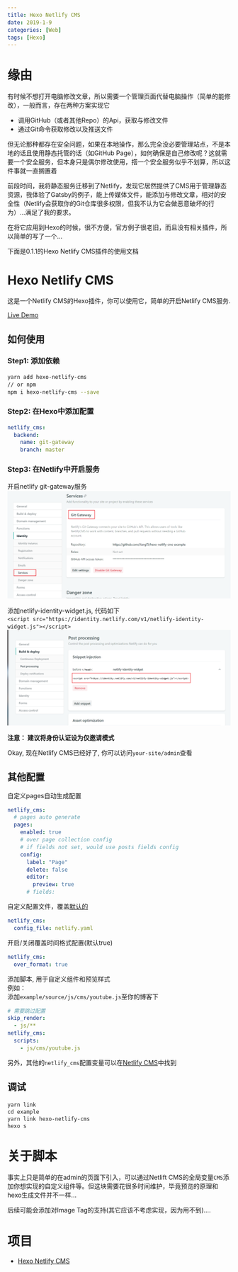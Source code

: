 ```yaml
---
title: Hexo Netlify CMS
date: 2019-1-9
categories: [Web]
tags: [Hexo]
---
```


# 缘由
有时候不想打开电脑修改文章，所以需要一个管理页面代替电脑操作（简单的能修改），一般而言，存在两种方案实现它
- 调用GitHub（或者其他Repo）的Api，获取与修改文件
- 通过Git命令获取修改以及推送文件

但无论那种都存在安全问题，如果在本地操作，那么完全没必要管理站点，不是本地的话且使用静态托管的话（如GitHub Page），如何确保是自己修改呢？这就需要一个安全服务，但本身只是偶尔修改使用，撘一个安全服务似乎不划算，所以这件事就一直搁置着  

前段时间，我将静态服务迁移到了Netlify，发现它居然提供了CMS用于管理静态资源，我体验了Gatsby的例子，能上传媒体文件，能添加与修改文章，相对的安全性（Netlify会获取你的Git仓库很多权限，但我不认为它会做恶意破坏的行为）...满足了我的要求。 

<!-- more -->

在将它应用到Hexo的时候，很不方便，官方例子很老旧，而且没有相关插件，所以简单的写了一个...

下面是0.1.1的Hexo Netlify CMS插件的使用文档

# Hexo Netlify CMS
  
这是一个Netlify CMS的Hexo插件，你可以使用它，简单的开启Netlify CMS服务.   

[Live Demo](https://github.com/JiangTJ/hexo-netlify-cms-example)

## 如何使用
### Step1: 添加依赖
```bash
yarn add hexo-netlify-cms
// or npm
npm i hexo-netlify-cms --save
```
### Step2: 在Hexo中添加配置
```yaml
netlify_cms:
  backend:
    name: git-gateway
    branch: master
```
### Step3: 在Netlify中开启服务

开启netlify git-gateway服务
![](https://raw.githubusercontent.com/JiangTJ/hexo-netlify-cms/master/imgs/git-gateway.png)  

添加netlify-identity-widget.js, 代码如下   
`<script src="https://identity.netlify.com/v1/netlify-identity-widget.js"></script>`  
![](https://raw.githubusercontent.com/JiangTJ/hexo-netlify-cms/master/imgs/snippet.png)

**注意： 建议将身份认证设为仅邀请模式**

Okay, 现在Netlify CMS已经好了, 你可以访问`your-site/admin`查看


## 其他配置
自定义pages自动生成配置
```yml
netlify_cms:
  # pages auto generate
  pages: 
    enabled: true
    # over page collection config
    # if fields not set, would use posts fields config
    config:
      label: "Page"
      delete: false
      editor:
        preview: true
      # fields: 
```

自定义配置文件，覆盖[默认的](https://raw.githubusercontent.com/JiangTJ/hexo-netlify-cms/master/admin/config.yml)
```yml
netlify_cms:
  config_file: netlify.yaml
```

开启/关闭覆盖时间格式配置(默认true)
```yml
netlify_cms:
  over_format: true
```

添加脚本, 用于自定义组件和预览样式   
例如：    
添加`example/source/js/cms/youtube.js`至你的博客下   
```yml
# 需要跳过配置
skip_render:
  - js/**
netlify_cms:
  scripts:
    - js/cms/youtube.js
```

另外，其他的`netlify_cms`配置变量可以在[Netlify CMS](https://www.netlifycms.org/docs/configuration-options/)中找到  

## 调试
```
yarn link
cd example
yarn link hexo-netlify-cms
hexo s
```

# 关于脚本
事实上只是简单的在admin的页面下引入，可以通过Netlift CMS的全局变量`CMS`添加你想实现的自定义组件等。但这块需要花很多时间维护，毕竟预览的原理和hexo生成文件并不一样...    

后续可能会添加对Image Tag的支持(其它应该不考虑实现，因为用不到)....

# 项目
- [Hexo Netlify CMS](https://github.com/JiangTJ/hexo-netlify-cms)

